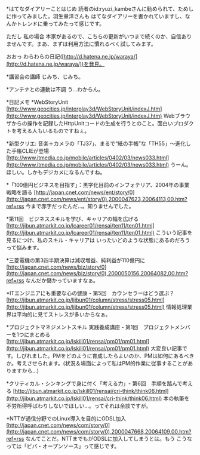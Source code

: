 *はてなダイアリーことはじめ
読者のid:ryuzi_kambeさんに勧められて、ためしに作ってみました。羽生章洋さんも はてなダイアリーを書かれていますし、なんかトレンドに乗ってみたって感じです。

ただし 私の場合 本家があるので、こちらの更新がいつまで続くのか、自信ありませんです。まあ、まずは利用方法に慣れるべく試してみます。

おおっ わらわらの日記([http://d.hatena.ne.jp/waraya/](http://d.hatena.ne.jp/waraya/))を発見。

*講習会の講師
じみち、じみち。

*アンテナとの連動は不調
う…わからん。

*日記メモ
*WebStoryUnit
[http://www.geocities.jp/interplay3d/WebStoryUnit/indexJ.htm](http://www.geocities.jp/interplay3d/WebStoryUnit/indexJ.htm)
Webブラウザからの操作を記録したHttpUnitコードの生成を行うとのこと。面白いプロダクトを考える人もいるものですねぇ。

*新型クリエ: 音楽＋カメラの「TJ37」、まるで“紙の手帳”な「TH55」～進化した手帳CLIEが登場 [http://www.itmedia.co.jp/mobile/articles/0402/03/news033.html](http://www.itmedia.co.jp/mobile/articles/0402/03/news033.html) うーん。ほしい。しかもデジカメになるんですね。

*「100億円ビジネスを目指す」：黒字化目前のインフォテリア、2004年の事業戦略を語る
[http://japan.cnet.com/news/ent/story/0](http://japan.cnet.com/news/ent/story/0),2000047623,20064113,00.htm?ref=rss
今まで赤字だったんだ…。知りませんでした。

*第11回　ビジネススキルを学び、キャリアの幅を広げる
[http://jibun.atmarkit.co.jp/lcareer01/rensai/ten11/ten01.html](http://jibun.atmarkit.co.jp/lcareer01/rensai/ten11/ten01.html)
こういう記事を見るにつけ、私のスキル・キャリアは いったいどのような状態にあるのだろうって悩みます。

*三菱電機の第3四半期決算は減収増益、純利益が110億円に
[http://japan.cnet.com/news/biz/story/0](http://japan.cnet.com/news/biz/story/0),2000050156,20064082,00.htm?ref=rss
なんだか儲かっていますなぁ。

*ITエンジニアにも重要な心の健康 - 第5回　カウンセラーはどう選ぶ？
[http://jibun.atmarkit.co.jp/ljibun01/column/stress/stress05.html](http://jibun.atmarkit.co.jp/ljibun01/column/stress/stress05.html)
情報処理業界は平均的に見てストレスが多いからなぁ。

*プロジェクトマネジメントスキル 実践養成講座 - 第1回　プロジェクトメンバーを1つにまとめる
[http://jibun.atmarkit.co.jp/lskill01/rensai/pm01/pm01.html](http://jibun.atmarkit.co.jp/lskill01/rensai/pm01/pm01.html)
大変良い記事です。しびれました。PMをどのように育成したらよいのか、PMは如何にあるべきか。考えさせられます。(状況＆場面によって私はPM的作業に従事することがありますから…)

*クリティカル・シンキングで身に付く「考える力」- 第6回　手順を踏んで考える
[http://jibun.atmarkit.co.jp/lskill01/rensai/cri-think/think06.html](http://jibun.atmarkit.co.jp/lskill01/rensai/cri-think/think06.html)
本の執筆を不労所得呼ばわりしないでほしい…。ってそれは余談ですが。

*NTTが通信分野でのLinux導入を目的にODSL加入
[http://japan.cnet.com/news/com/story/0](http://japan.cnet.com/news/com/story/0),2000047668,20064109,00.htm?ref=rss
なんてことだ。NTTまでもがODSLに加入してしまうとは。もう こうなっては「ビバ・オープンソース」って感じです。

